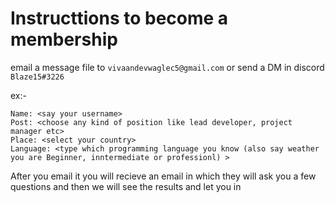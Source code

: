 # Instructtions to become a membership

email a message file to `vivaandevwaglec5@gmail.com` or send a DM in discord `Blaze15#3226`

ex:-
```
Name: <say your username>
Post: <choose any kind of position like lead developer, project manager etc>
Place: <select your country>
Language: <type which programming language you know (also say weather you are Beginner, inntermediate or professionl) >
```

After you email it you will recieve an email in which they will ask you a few questions
and then we will see the results and let you in 
